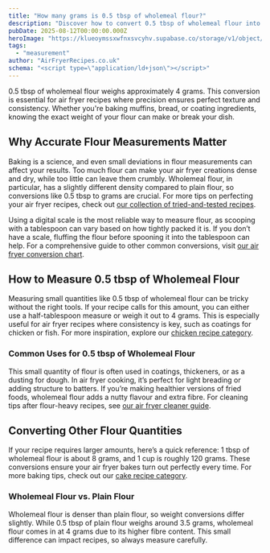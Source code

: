 ```yaml
---
title: "How many grams is 0.5 tbsp of wholemeal flour?"
description: "Discover how to convert 0.5 tbsp of wholemeal flour into grams for precise baking in your air fryer. Get accurate measurements in seconds!"
pubDate: 2025-08-12T00:00:00.000Z
heroImage: "https://klueoymssxwfnxsvcyhv.supabase.co/storage/v1/object/public/md/how-many-grams-is-0-5-tbsp-of-wholemeal-flour-e043ce6d.webp"
tags:
  - "measurement"
author: "AirFryerRecipes.co.uk"
schema: "<script type=\"application/ld+json\"></script>"
---
```


<p>0.5 tbsp of wholemeal flour weighs approximately 4 grams. This conversion is essential for air fryer recipes where precision ensures perfect texture and consistency. Whether you're baking muffins, bread, or coating ingredients, knowing the exact weight of your flour can make or break your dish.</p>

<h2>Why Accurate Flour Measurements Matter</h2>  
<p>Baking is a science, and even small deviations in flour measurements can affect your results. Too much flour can make your air fryer creations dense and dry, while too little can leave them crumbly. Wholemeal flour, in particular, has a slightly different density compared to plain flour, so conversions like 0.5 tbsp to grams are crucial. For more tips on perfecting your air fryer recipes, check out <a href=https://www.airfryerrecipe.co.uk/recipes>our collection of tried-and-tested recipes</a>.</p>  

<p>Using a digital scale is the most reliable way to measure flour, as scooping with a tablespoon can vary based on how tightly packed it is. If you don’t have a scale, fluffing the flour before spooning it into the tablespoon can help. For a comprehensive guide to other common conversions, visit <a href=https://www.airfryerrecipe.co.uk/air-fryer-conversion-chart>our air fryer conversion chart</a>.</p>  

<h2>How to Measure 0.5 tbsp of Wholemeal Flour</h2>  
<p>Measuring small quantities like 0.5 tbsp of wholemeal flour can be tricky without the right tools. If your recipe calls for this amount, you can either use a half-tablespoon measure or weigh it out to 4 grams. This is especially useful for air fryer recipes where consistency is key, such as coatings for chicken or fish. For more inspiration, explore our <a href=https://www.airfryerrecipe.co.uk/recipe-category/chicken>chicken recipe category</a>.</p>  

<h3>Common Uses for 0.5 tbsp of Wholemeal Flour</h3>  
<p>This small quantity of flour is often used in coatings, thickeners, or as a dusting for dough. In air fryer cooking, it’s perfect for light breading or adding structure to batters. If you’re making healthier versions of fried foods, wholemeal flour adds a nutty flavour and extra fibre. For cleaning tips after flour-heavy recipes, see <a href=https://www.airfryerrecipe.co.uk/air-fryer-cleaner>our air fryer cleaner guide</a>.</p>  

<h2>Converting Other Flour Quantities</h2>  
<p>If your recipe requires larger amounts, here’s a quick reference: 1 tbsp of wholemeal flour is about 8 grams, and 1 cup is roughly 120 grams. These conversions ensure your air fryer bakes turn out perfectly every time. For more baking tips, check out our <a href=https://www.airfryerrecipe.co.uk/recipe-category/cakes>cake recipe category</a>.</p>  

<h3>Wholemeal Flour vs. Plain Flour</h3>  
<p>Wholemeal flour is denser than plain flour, so weight conversions differ slightly. While 0.5 tbsp of plain flour weighs around 3.5 grams, wholemeal flour comes in at 4 grams due to its higher fibre content. This small difference can impact recipes, so always measure carefully.</p>